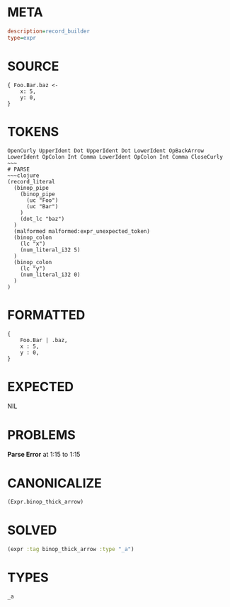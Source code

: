 # META
~~~ini
description=record_builder
type=expr
~~~
# SOURCE
~~~roc
{ Foo.Bar.baz <-
    x: 5,
    y: 0,
}
~~~
# TOKENS
~~~text
OpenCurly UpperIdent Dot UpperIdent Dot LowerIdent OpBackArrow LowerIdent OpColon Int Comma LowerIdent OpColon Int Comma CloseCurly ~~~
# PARSE
~~~clojure
(record_literal
  (binop_pipe
    (binop_pipe
      (uc "Foo")
      (uc "Bar")
    )
    (dot_lc "baz")
  )
  (malformed malformed:expr_unexpected_token)
  (binop_colon
    (lc "x")
    (num_literal_i32 5)
  )
  (binop_colon
    (lc "y")
    (num_literal_i32 0)
  )
)
~~~
# FORMATTED
~~~roc
{
	Foo.Bar | .baz,
	x : 5,
	y : 0,
}
~~~
# EXPECTED
NIL
# PROBLEMS
**Parse Error**
at 1:15 to 1:15

# CANONICALIZE
~~~clojure
(Expr.binop_thick_arrow)
~~~
# SOLVED
~~~clojure
(expr :tag binop_thick_arrow :type "_a")
~~~
# TYPES
~~~roc
_a
~~~
